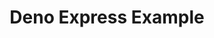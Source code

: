 ---
title: Deno Express Example
description: An Deno Express server migrated from NodeJS
tags:
  - Deno
  - typescript
---